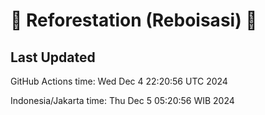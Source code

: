
# 🌳 Reforestation (Reboisasi) 🌲

## Last Updated

GitHub Actions time: Wed Dec  4 22:20:56 UTC 2024

Indonesia/Jakarta time: Thu Dec  5 05:20:56 WIB 2024
